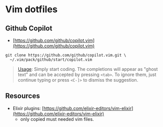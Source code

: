 # Vim dotfiles

## Github Copilot

- [https://github.com/github/copilot.vim](https://github.com/github/copilot.vim)

```
git clone https://github.com/github/copilot.vim.git \
  ~/.vim/pack/github/start/copilot.vim
```

> [Usage](https://github.com/gergap/vim-ollama): Simply start coding. The
> completions will appear as "ghost text" and can be accepted by pressing
> `<tab>`. To ignore them, just continue typing or press `<C-]>` to dismiss the
> suggestion.

## Resources

- Elixir plugins: [https://github.com/elixir-editors/vim-elixir](https://github.com/elixir-editors/vim-elixir)
  - only copied must needed vim files.
